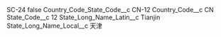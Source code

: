 <?xml version="1.0" encoding="UTF-8"?>
<CustomMetadata xmlns="http://soap.sforce.com/2006/04/metadata" xmlns:xsi="http://www.w3.org/2001/XMLSchema-instance" xmlns:xsd="http://www.w3.org/2001/XMLSchema">
    <label>SC-24</label>
    <protected>false</protected>
    <values>
        <field>Country_Code_State_Code__c</field>
        <value xsi:type="xsd:string">CN-12</value>
    </values>
    <values>
        <field>Country_Code__c</field>
        <value xsi:type="xsd:string">CN</value>
    </values>
    <values>
        <field>State_Code__c</field>
        <value xsi:type="xsd:string">12</value>
    </values>
    <values>
        <field>State_Long_Name_Latin__c</field>
        <value xsi:type="xsd:string">Tianjin</value>
    </values>
    <values>
        <field>State_Long_Name_Local__c</field>
        <value xsi:type="xsd:string">天津</value>
    </values>
</CustomMetadata>
